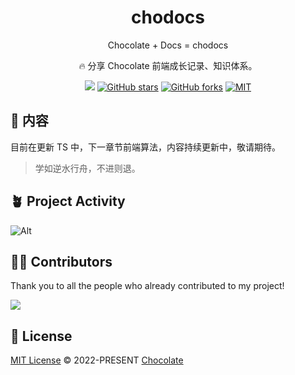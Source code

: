 <h1 align="center">chodocs</h1>

<p align="center">
Chocolate + Docs = chodocs
</p>

<p align="center">
🔥 分享 Chocolate 前端成长记录、知识体系。
</p>

<p align="center">
<a href="https://space.bilibili.com/351534170"><img src="https://img.shields.io/badge/dynamic/json?labelColor=FE7398&logo=bilibili&logoColor=white&label=bilibili%20fans&color=00aeec&query=%24.data.totalSubs&url=https%3A%2F%2Fapi.spencerwoo.com%2Fsubstats%2F%3Fsource%3Dbilibili%26queryKey%3D351534170" /></a>
<a href="https://github.com/Chocolate1999/chodocs" target="__blank"><img alt="GitHub stars" src="https://img.shields.io/github/stars/Chocolate1999/chodocs?style=social"></a>
<a href="https://github.com/Chocolate1999/chodocs/network"><img alt="GitHub forks" src="https://img.shields.io/github/forks/Chocolate1999/chodocs?style=social"></a>
<a href="https://github.com/Chocolate1999/chodocs" target="__blank"><img alt="MIT" src="https://img.shields.io/github/license/Chocolate1999/chodocs"></a>

## 📓 内容

目前在更新 TS 中，下一章节前端算法，内容持续更新中，敬请期待。

> 学如逆水行舟，不进则退。


## 🪴 Project Activity

![Alt](https://repobeats.axiom.co/api/embed/384181d12f85b1c3d215e902ae265dc14eeea75b.svg "Repobeats analytics image")

## 🧑‍💻 Contributors

Thank you to all the people who already contributed to my project!

<a href="https://github.com/Chocolate1999/chodocs/graphs/contributors"><img src="https://github.com/Chocolate1999/chodocs/blob/main/CONTRIBUTORS.svg" /></a>

## 📄 License

[MIT License](https://github.com/Chocolate1999/chodocs/blob/main/LICENSE) © 2022-PRESENT [Chocolate](https://github.com/Chocolate1999)
